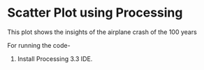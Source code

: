 # Scatter Plot using Processing
This plot shows the insights of the airplane crash of the 100 years

For running the code-
  1. Install Processing 3.3 IDE.
